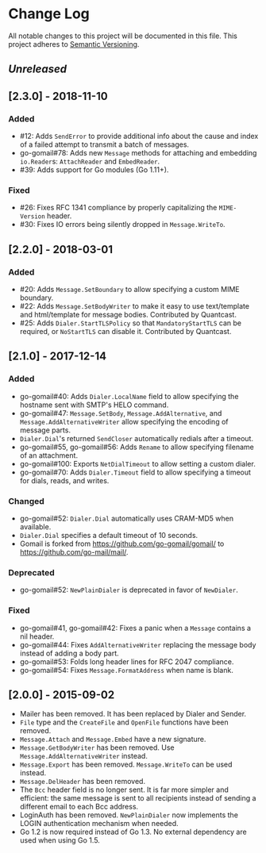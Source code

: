 # Change Log
All notable changes to this project will be documented in this file.
This project adheres to [Semantic Versioning](http://semver.org/).

## *Unreleased*

## [2.3.0] - 2018-11-10

### Added

- #12: Adds `SendError` to provide additional info about the cause and index of
  a failed attempt to transmit a batch of messages.
- go-gomail#78: Adds new `Message` methods for attaching and embedding
  `io.Reader`s: `AttachReader` and `EmbedReader`.
- #39: Adds support for Go modules (Go 1.11+).

### Fixed

- #26: Fixes RFC 1341 compliance by properly capitalizing the
  `MIME-Version` header.
- #30: Fixes IO errors being silently dropped in `Message.WriteTo`.

## [2.2.0] - 2018-03-01

### Added

- #20: Adds `Message.SetBoundary` to allow specifying a custom MIME boundary.
- #22: Adds `Message.SetBodyWriter` to make it easy to use text/template and
  html/template for message bodies. Contributed by Quantcast.
- #25: Adds `Dialer.StartTLSPolicy` so that `MandatoryStartTLS` can be required,
  or `NoStartTLS` can disable it. Contributed by Quantcast.

## [2.1.0] - 2017-12-14

### Added

- go-gomail#40: Adds `Dialer.LocalName` field to allow specifying the hostname
  sent with SMTP's HELO command.
- go-gomail#47: `Message.SetBody`, `Message.AddAlternative`, and
  `Message.AddAlternativeWriter` allow specifying the encoding of message parts.
- `Dialer.Dial`'s returned `SendCloser` automatically redials after a timeout.
- go-gomail#55, go-gomail#56: Adds `Rename` to allow specifying filename
  of an attachment.
- go-gomail#100: Exports `NetDialTimeout` to allow setting a custom dialer.
- go-gomail#70: Adds `Dialer.Timeout` field to allow specifying a timeout for
  dials, reads, and writes.

### Changed

- go-gomail#52: `Dialer.Dial` automatically uses CRAM-MD5 when available.
- `Dialer.Dial` specifies a default timeout of 10 seconds.
- Gomail is forked from <https://github.com/go-gomail/gomail/> to
  <https://github.com/go-mail/mail/>.

### Deprecated

- go-gomail#52: `NewPlainDialer` is deprecated in favor of `NewDialer`.

### Fixed

- go-gomail#41, go-gomail#42: Fixes a panic when a `Message` contains a
  nil header.
- go-gomail#44: Fixes `AddAlternativeWriter` replacing the message body instead
  of adding a body part.
- go-gomail#53: Folds long header lines for RFC 2047 compliance.
- go-gomail#54: Fixes `Message.FormatAddress` when name is blank.

## [2.0.0] - 2015-09-02

- Mailer has been removed. It has been replaced by Dialer and Sender.
- `File` type and the `CreateFile` and `OpenFile` functions have been removed.
- `Message.Attach` and `Message.Embed` have a new signature.
- `Message.GetBodyWriter` has been removed. Use `Message.AddAlternativeWriter`
instead.
- `Message.Export` has been removed. `Message.WriteTo` can be used instead.
- `Message.DelHeader` has been removed.
- The `Bcc` header field is no longer sent. It is far more simpler and
efficient: the same message is sent to all recipients instead of sending a
different email to each Bcc address.
- LoginAuth has been removed. `NewPlainDialer` now implements the LOGIN
authentication mechanism when needed.
- Go 1.2 is now required instead of Go 1.3. No external dependency are used when
using Go 1.5.
